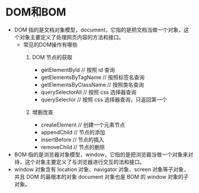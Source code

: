 # DOM和BOM

- DOM 指的是文档对象模型，document，它指的是把文档当做一个对象，这个对象主要定义了处理网页内容的方法和接口。
    - 常见的DOM操作有哪些
      1. DOM 节点的获取
         - getElementById // 按照 id 查询
         - getElementsByTagName // 按照标签名查询
         - getElementsByClassName // 按照类名查询
         - querySelectorAll // 按照 css 选择器查询
         - querySelector // 按照 css 选择器查询，只返回第一个

      2. 增删改查
         - createElement // 创建一个元素节点
         - appendChild // 节点的添加
         - insertBefore // 节点的插入
         - removeChild // 节点的删除
- BOM 指的是浏览器对象模型，window，它指的是把浏览器当做一个对象来对待，这个对象主要定义了与浏览器进行交互的法和接口。
- window 对象含有 location 对象、navigator 对象、screen 对象等子对象，并且 DOM 的最根本的对象 document 对象也是 BOM 的 window 对象的子对象。
